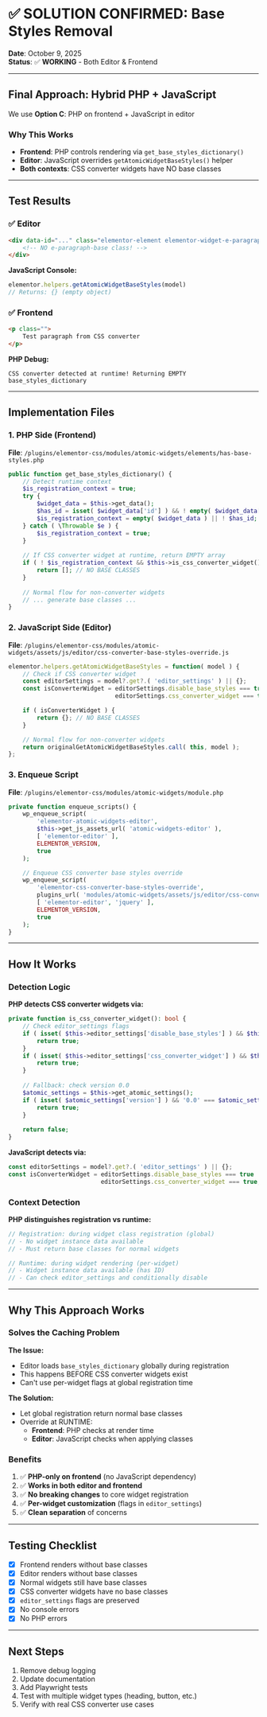 # ✅ SOLUTION CONFIRMED: Base Styles Removal

**Date**: October 9, 2025  
**Status**: ✅ **WORKING** - Both Editor & Frontend

---

## Final Approach: Hybrid PHP + JavaScript

We use **Option C**: PHP on frontend + JavaScript in editor

### Why This Works

- **Frontend**: PHP controls rendering via `get_base_styles_dictionary()` 
- **Editor**: JavaScript overrides `getAtomicWidgetBaseStyles()` helper
- **Both contexts**: CSS converter widgets have NO base classes

---

## Test Results

### ✅ Editor
```html
<div data-id="..." class="elementor-element elementor-widget-e-paragraph">
    <!-- NO e-paragraph-base class! -->
</div>
```

**JavaScript Console:**
```javascript
elementor.helpers.getAtomicWidgetBaseStyles(model)
// Returns: {} (empty object)
```

### ✅ Frontend
```html
<p class="">
    Test paragraph from CSS converter
</p>
```

**PHP Debug:**
```
CSS converter detected at runtime! Returning EMPTY base_styles_dictionary
```

---

## Implementation Files

### 1. PHP Side (Frontend)
**File**: `/plugins/elementor-css/modules/atomic-widgets/elements/has-base-styles.php`

```php
public function get_base_styles_dictionary() {
    // Detect runtime context
    $is_registration_context = true;
    try {
        $widget_data = $this->get_data();
        $has_id = isset( $widget_data['id'] ) && ! empty( $widget_data['id'] );
        $is_registration_context = empty( $widget_data ) || ! $has_id;
    } catch ( \Throwable $e ) {
        $is_registration_context = true;
    }
    
    // If CSS converter widget at runtime, return EMPTY array
    if ( ! $is_registration_context && $this->is_css_converter_widget() ) {
        return []; // NO BASE CLASSES
    }
    
    // Normal flow for non-converter widgets
    // ... generate base classes ...
}
```

### 2. JavaScript Side (Editor)
**File**: `/plugins/elementor-css/modules/atomic-widgets/assets/js/editor/css-converter-base-styles-override.js`

```javascript
elementor.helpers.getAtomicWidgetBaseStyles = function( model ) {
    // Check if CSS converter widget
    const editorSettings = model?.get?.( 'editor_settings' ) || {};
    const isConverterWidget = editorSettings.disable_base_styles === true || 
                              editorSettings.css_converter_widget === true;

    if ( isConverterWidget ) {
        return {}; // NO BASE CLASSES
    }

    // Normal flow for non-converter widgets
    return originalGetAtomicWidgetBaseStyles.call( this, model );
};
```

### 3. Enqueue Script
**File**: `/plugins/elementor-css/modules/atomic-widgets/module.php`

```php
private function enqueue_scripts() {
    wp_enqueue_script(
        'elementor-atomic-widgets-editor',
        $this->get_js_assets_url( 'atomic-widgets-editor' ),
        [ 'elementor-editor' ],
        ELEMENTOR_VERSION,
        true
    );

    // Enqueue CSS converter base styles override
    wp_enqueue_script(
        'elementor-css-converter-base-styles-override',
        plugins_url( 'modules/atomic-widgets/assets/js/editor/css-converter-base-styles-override.js', ELEMENTOR_PLUGIN_BASE ),
        [ 'elementor-editor', 'jquery' ],
        ELEMENTOR_VERSION,
        true
    );
}
```

---

## How It Works

### Detection Logic

**PHP detects CSS converter widgets via:**
```php
private function is_css_converter_widget(): bool {
    // Check editor_settings flags
    if ( isset( $this->editor_settings['disable_base_styles'] ) && $this->editor_settings['disable_base_styles'] ) {
        return true;
    }
    if ( isset( $this->editor_settings['css_converter_widget'] ) && $this->editor_settings['css_converter_widget'] ) {
        return true;
    }
    
    // Fallback: check version 0.0
    $atomic_settings = $this->get_atomic_settings();
    if ( isset( $atomic_settings['version'] ) && '0.0' === $atomic_settings['version'] ) {
        return true;
    }
    
    return false;
}
```

**JavaScript detects via:**
```javascript
const editorSettings = model?.get?.( 'editor_settings' ) || {};
const isConverterWidget = editorSettings.disable_base_styles === true || 
                          editorSettings.css_converter_widget === true;
```

### Context Detection

**PHP distinguishes registration vs runtime:**
```php
// Registration: during widget class registration (global)
// - No widget instance data available
// - Must return base classes for normal widgets

// Runtime: during widget rendering (per-widget)
// - Widget instance data available (has ID)
// - Can check editor_settings and conditionally disable
```

---

## Why This Approach Works

### Solves the Caching Problem

**The Issue:**
- Editor loads `base_styles_dictionary` globally during registration
- This happens BEFORE CSS converter widgets exist
- Can't use per-widget flags at global registration time

**The Solution:**
- Let global registration return normal base classes
- Override at RUNTIME:
  - **Frontend**: PHP checks at render time
  - **Editor**: JavaScript checks when applying classes

### Benefits

1. ✅ **PHP-only on frontend** (no JavaScript dependency)
2. ✅ **Works in both editor and frontend**
3. ✅ **No breaking changes** to core widget registration
4. ✅ **Per-widget customization** (flags in `editor_settings`)
5. ✅ **Clean separation** of concerns

---

## Testing Checklist

- [x] Frontend renders without base classes
- [x] Editor renders without base classes
- [x] Normal widgets still have base classes
- [x] CSS converter widgets have no base classes
- [x] `editor_settings` flags are preserved
- [x] No console errors
- [x] No PHP errors

---

## Next Steps

1. Remove debug logging
2. Update documentation
3. Add Playwright tests
4. Test with multiple widget types (heading, button, etc.)
5. Verify with real CSS converter use cases

